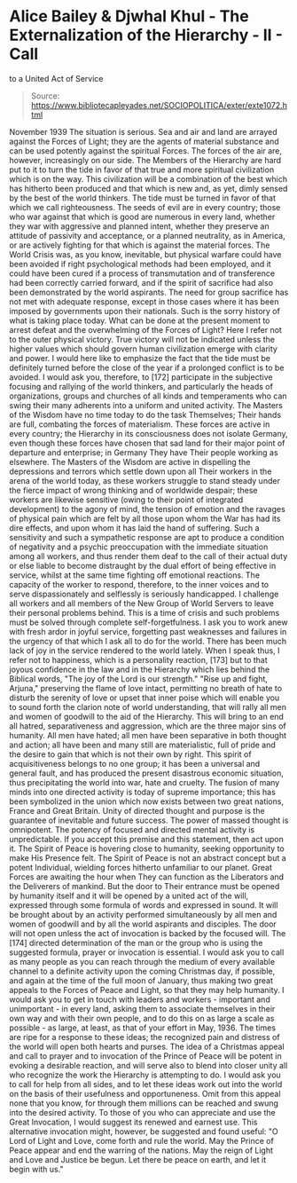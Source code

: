 # Alice Bailey & Djwhal Khul - The Externalization of the Hierarchy - II - Call
to a United Act of Service

> Source: https://www.bibliotecapleyades.net/SOCIOPOLITICA/exter/exte1072.html

November 1939
The situation is serious. Sea and air and land are arrayed against the Forces of Light; they are the agents of material substance and can be used potently against the spiritual Forces. The forces of the air are, however, increasingly on our side. The Members of the Hierarchy are hard put to it to turn the tide in favor of that true and more spiritual civilization which is on the way. This civilization will be a combination of the best which has hitherto been produced and that which is new and, as yet, dimly sensed by the best of the world thinkers. The tide must be turned in favor of that which we call righteousness.
The seeds of evil are in every country; those who war against that which is good are numerous in every land, whether they war with aggressive and planned intent, whether they preserve an attitude of passivity and acceptance, or a planned neutrality, as in America, or are actively fighting for that which is against the material forces.
The World Crisis was, as you know, inevitable, but physical warfare could have been avoided if right psychological methods had been employed, and it could have been cured if a process of transmutation and of transference had been correctly carried forward, and if the spirit of sacrifice had also been demonstrated by the world aspirants. The need for group sacrifice has not met with adequate response, except in those cases where it has been imposed by governments upon their nationals. Such is the sorry history of what is taking place today.
What can be done at the present moment to arrest defeat and the overwhelming of the Forces of Light? Here I refer not to the outer physical victory. True victory will not be indicated unless the higher values which should govern human civilization emerge with clarity and power. I would here like to emphasize the fact that the tide must be definitely turned before the close of the year if a prolonged conflict is to be avoided. I would ask you, therefore, to [172] participate in the subjective focusing and rallying of the world thinkers, and particularly the heads of organizations, groups and churches of all kinds and temperaments who can swing their many adherents into a uniform and united activity.
The Masters of the Wisdom have no time today to do the task Themselves; Their hands are full, combating the forces of materialism. These forces are active in every country; the Hierarchy in its consciousness does not isolate Germany, even though these forces have chosen that sad land for their major point of departure and enterprise; in Germany They have Their people working as elsewhere. The Masters of the Wisdom are active in dispelling the depressions and terrors which settle down upon all Their workers in the arena of the world today, as these workers struggle to stand steady under the fierce impact of wrong thinking and of worldwide despair; these workers are likewise sensitive (owing to their point of integrated development) to the agony of mind, the tension of emotion and the ravages of physical pain which are felt by all those upon whom the War has had its dire effects, and upon whom it has laid the hand of suffering. Such a sensitivity and such a sympathetic response are apt to produce a condition of negativity and a psychic preoccupation with the immediate situation among all workers, and thus render them deaf to the call of their actual duty or else liable to become distraught by the dual effort of being effective in service, whilst at the same time fighting off emotional reactions. The capacity of the worker to respond, therefore, to the inner voices and to serve dispassionately and selflessly is seriously handicapped.
I challenge all workers and all members of the New Group of World Servers to leave their personal problems behind. This is a time of crisis and such problems must be solved through complete self-forgetfulness. I ask you to work anew with fresh ardor in joyful service, forgetting past weaknesses and failures in the urgency of that which I ask all to do for the world. There has been much lack of joy in the service rendered to the world lately. When I speak thus, I refer not to happiness, which is a personality reaction, [173] but to that joyous confidence in the law and in the Hierarchy which lies behind the Biblical words, "The joy of the Lord is our strength." "Rise up and fight, Arjuna," preserving the flame of love intact, permitting no breath of hate to disturb the serenity of love or upset that inner poise which will enable you to sound forth the clarion note of world understanding, that will rally all men and women of goodwill to the aid of the Hierarchy. This will bring to an end all hatred, separativeness and aggression, which are the three major sins of humanity. All men have hated; all men have been separative in both thought and action; all have been and many still are materialistic, full of pride and the desire to gain that which is not their own by right. This spirit of acquisitiveness belongs to no one group; it has been a universal and general fault, and has produced the present disastrous economic situation, thus precipitating the world into war, hate and cruelty.
The fusion of many minds into one directed activity is today of supreme importance; this has been symbolized in the union which now exists between two great nations, France and Great Britain. Unity of directed thought and purpose is the guarantee of inevitable and future success. The power of massed thought is omnipotent. The potency of focused and directed mental activity is unpredictable. If you accept this premise and this statement, then act upon it.
The Spirit of Peace is hovering close to humanity, seeking opportunity to make His Presence felt. The Spirit of Peace is not an abstract concept but a potent Individual, wielding forces hitherto unfamiliar to our planet. Great Forces are awaiting the hour when They can function as the Liberators and the Deliverers of mankind. But the door to Their entrance must be opened by humanity itself and it will be opened by a united act of the will, expressed through some formula of words and expressed in sound. It will be brought about by an activity performed simultaneously by all men and women of goodwill and by all the world aspirants and disciples. The door will not open unless the act of invocation is backed by the focused will. The [174] directed determination of the man or the group who is using the suggested formula, prayer or invocation is essential.
I would ask you to call as many people as you can reach through the medium of every available channel to a definite activity upon the coming Christmas day, if possible, and again at the time of the full moon of January, thus making two great appeals to the Forces of Peace and Light, so that they may help humanity. I would ask you to get in touch with leaders and workers - important and unimportant - in every land, asking them to associate themselves in their own way and with their own people, and to do this on as large a scale as possible - as large, at least, as that of your effort in May, 1936.
The times are ripe for a response to these ideas; the recognized pain and distress of the world will open both hearts and purses. The idea of a Christmas appeal and call to prayer and to invocation of the Prince of Peace will be potent in evoking a desirable reaction, and will serve also to blend into closer unity all who recognize the work the Hierarchy is attempting to do. I would ask you to call for help from all sides, and to let these ideas work out into the world on the basis of their usefulness and opportuneness. Omit from this appeal none that you know, for through them millions can be reached and swung into the desired activity.
To those of you who can appreciate and use the Great Invocation, I would suggest its renewed and earnest use. This alternative invocation might, however, be suggested and found useful:
"O Lord of Light and Love, come forth and rule the world. May the Prince of Peace appear and end the warring of the nations. May the reign of Light and Love and Justice be begun. Let there be peace on earth, and let it begin with us."
